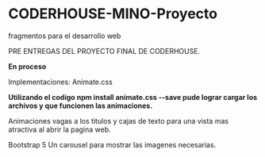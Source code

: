 # CODERHOUSE-MINO-Proyecto
fragmentos para el desarrollo web 

PRE ENTREGAS DEL PROYECTO FINAL DE CODERHOUSE.

**En proceso**

Implementaciones:
Animate.css 

**Utilizando el codigo npm install animate.css --save pude lograr cargar los archivos y que funcionen las animaciones.**

  Animaciones vagas a los titulos y cajas de texto para una vista mas atractiva al abrir la pagina web.

Bootstrap 5
  Un carousel para mostrar las imagenes necesarias.
  
